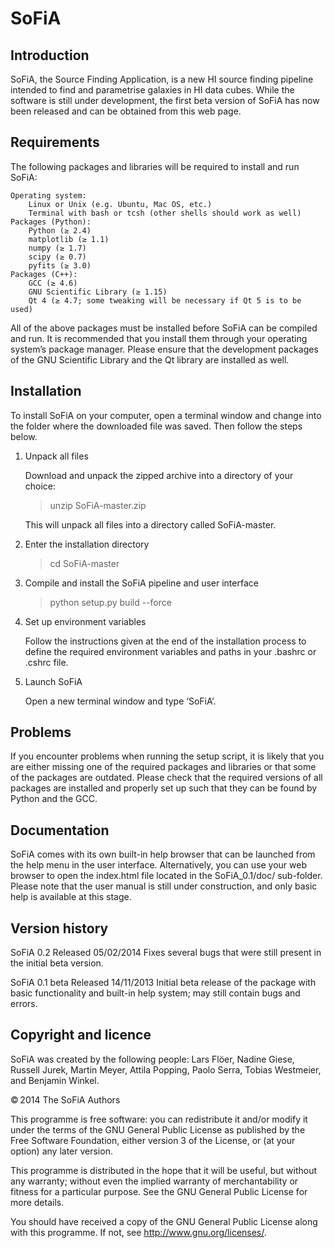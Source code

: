 SoFiA
=====

Introduction
------------

SoFiA, the Source Finding Application, is a new HI source finding pipeline 
intended to find and parametrise galaxies in HI data cubes. While the 
software is still under development, the first beta version of SoFiA has 
now been released and can be obtained from this web page. 


Requirements
------------

The following packages and libraries will be required to install and run 
SoFiA:

    Operating system:
        Linux or Unix (e.g. Ubuntu, Mac OS, etc.)
        Terminal with bash or tcsh (other shells should work as well)
    Packages (Python):
        Python (≥ 2.4)
        matplotlib (≥ 1.1)
        numpy (≥ 1.7)
        scipy (≥ 0.7)
        pyfits (≥ 3.0)
    Packages (C++):
        GCC (≥ 4.6)
        GNU Scientific Library (≥ 1.15)
        Qt 4 (≥ 4.7; some tweaking will be necessary if Qt 5 is to be used)

All of the above packages must be installed before SoFiA can be compiled and 
run. It is recommended that you install them through your operating system’s 
package manager. Please ensure that the development packages of the GNU 
Scientific Library and the Qt library are installed as well.


Installation
------------

To install SoFiA on your computer, open a terminal window and change into the 
folder where the downloaded file was saved. Then follow the steps below.

1. Unpack all files

   Download and unpack the zipped archive into a directory of your choice:

   > unzip SoFiA-master.zip

   This will unpack all files into a directory called SoFiA-master.

2. Enter the installation directory

   > cd SoFiA-master

3. Compile and install the SoFiA pipeline and user interface

   > python setup.py build --force

4. Set up environment variables

    Follow the instructions given at the end of the installation process to 
    define the required environment variables and paths in your .bashrc or 
    .cshrc file.

5. Launch SoFiA

    Open a new terminal window and type ‘SoFiA’.


Problems
--------

If you encounter problems when running the setup script, it is likely 
that you are either missing one of the required packages and libraries or 
that some of the packages are outdated. Please check that the required 
versions of all packages are installed and properly set up such that they 
can be found by Python and the GCC.


Documentation
-------------

SoFiA comes with its own built-in help browser that can be launched from 
the help menu in the user interface. Alternatively, you can use your web 
browser to open the index.html file located in the SoFiA_0.1/doc/ 
sub-folder. Please note that the user manual is still under construction, 
and only basic help is available at this stage.


Version history
---------------

SoFiA 0.2
  Released 05/02/2014
  Fixes several bugs that were still present in the initial beta version.

SoFiA 0.1 beta
  Released 14/11/2013
  Initial beta release of the package with basic functionality and built-in 
  help system; may still contain bugs and errors.


Copyright and licence
---------------------

SoFiA was created by the following people: Lars Flöer, Nadine Giese, Russell 
Jurek, Martin Meyer, Attila Popping, Paolo Serra, Tobias Westmeier, and 
Benjamin Winkel.

© 2014 The SoFiA Authors

This programme is free software: you can redistribute it and/or modify it 
under the terms of the GNU General Public License as published by the Free 
Software Foundation, either version 3 of the License, or (at your option) any 
later version.

This programme is distributed in the hope that it will be useful, but without 
any warranty; without even the implied warranty of merchantability or fitness 
for a particular purpose. See the GNU General Public License for more details.

You should have received a copy of the GNU General Public License along with 
this programme. If not, see http://www.gnu.org/licenses/.
